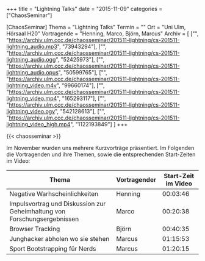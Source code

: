 +++
title = "Lightning Talks"
date = "2015-11-09"
categories = ["ChaosSeminar"]

[ChaosSeminar]
Thema = "Lightning Talks"
Termin = ""
Ort = "Uni Ulm, Hörsaal H20"
Vortragende = "Henning, Marco, Björn, Marcus"
Archiv = [
	["", "https://archiv.ulm.ccc.de/chaosseminar/201511-lightning/cs-201511-lightning_audio.mp3", "73943294"],
	["", "https://archiv.ulm.ccc.de/chaosseminar/201511-lightning/cs-201511-lightning_audio.ogg", "52425973"],
	["", "https://archiv.ulm.ccc.de/chaosseminar/201511-lightning/cs-201511-lightning_audio.opus", "50599765"],
	["", "https://archiv.ulm.ccc.de/chaosseminar/201511-lightning/cs-201511-lightning_video.m4v", "99660174"],
	["", "https://archiv.ulm.ccc.de/chaosseminar/201511-lightning/cs-201511-lightning_video.mp4", "165293117"],
	["", "https://archiv.ulm.ccc.de/chaosseminar/201511-lightning/cs-201511-lightning_video.ogv", "542128613"],
	["", "https://archiv.ulm.ccc.de/chaosseminar/201511-lightning/cs-201511-lightning_video_high.mp4", "1122193849"]
	]
+++

{{< chaosseminar >}}

Im November wurden uns mehrere Kurzvorträge präsentiert. Im Folgenden die Vortragenden und ihre Themen, sowie die entsprechenden Start-Zeiten im Video:

| Thema | Vortragender | Start-Zeit im Video |
| ----- | ------------ | ------------------- |
| Negative Warhscheinlichkeiten    | Henning | 00:03:46 |
| Impulsvortrag und Diskussion zur Geheimhaltung von Forschungsergebnissen | Marco | 00:20:38 |
| Browser Tracking                 | Björn   | 00:40:35 |
| Junghacker abholen wo sie stehen | Marcus  | 01:15:53 |
| Sport Bootstrapping für Nerds    | Marcus  | 01:20:15 |

